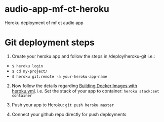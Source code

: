 # audio-app-mf-ct-heroku
Heroku deployment of mf ct audio app

# Git deployment steps

1. Create your heroku app and follow the steps in /deploy/heroku-git i.e.:
 * `$ heroku login`
 * `$ cd my-project/`
 * `$ heroku git:remote -a your-heroku-app-name`
 
2. Now follow the details regarding [Building Docker Images with heroku.yml](https://devcenter.heroku.com/articles/build-docker-images-heroku-yml#getting-started). i.e. Set the stack of your app to container: `heroku stack:set container`

3. Push your app to Heroku: `git push heroku master`

4. Connect your github repo directly for push deployments

